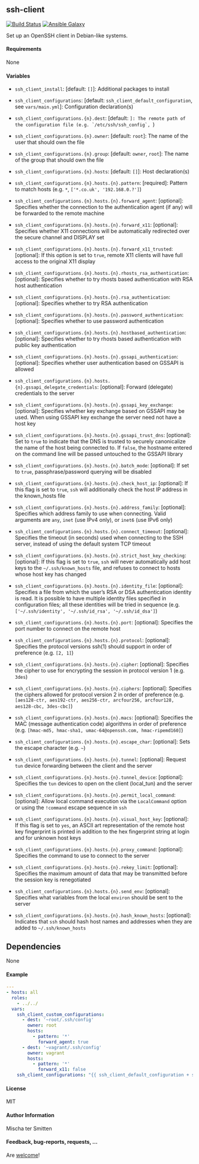 ## ssh-client

[![Build Status](https://travis-ci.org/Oefenweb/ansible-ssh-client.svg?branch=master)](https://travis-ci.org/Oefenweb/ansible-ssh-client) [![Ansible Galaxy](http://img.shields.io/badge/ansible--galaxy-ssh--client-blue.svg)](https://galaxy.ansible.com/list#/roles/4192)

Set up an OpenSSH client in Debian-like systems.

#### Requirements

None

#### Variables

* `ssh_client_install`: [default: `[]`]: Additional packages to install

* `ssh_client_configurations`: [default: `ssh_client_default_configuration`, see `vars/main.yml`]: Configuration declaration(s)
* `ssh_client_configurations.{n}.dest`: [default: ``]: The remote path of the configuration file (e.g. `/etc/ssh/ssh_config`, ``)
* `ssh_client_configurations.{n}.owner`: [default: `root`]: The name of the user that should own the file
* `ssh_client_configurations.{n}.group`: [default: `owner`, `root`]: The name of the group that should own the file
* `ssh_client_configurations.{n}.hosts`: [default: `[]`]: Host declaration(s)
* `ssh_client_configurations.{n}.hosts.{n}.pattern`: [required]: Pattern to match hosts (e.g. `*`, `['*.co.uk', '192.168.0.?']`)
* `ssh_client_configurations.{n}.hosts.{n}.forward_agent`: [optional]: Specifies whether the connection to the authentication agent (if any) will be forwarded to the remote machine
* `ssh_client_configurations.{n}.hosts.{n}.forward_x11`: [optional]: Specifies whether X11 connections will be automatically redirected over the secure channel and DISPLAY set
* `ssh_client_configurations.{n}.hosts.{n}.forward_x11_trusted`: [optional]: If this option is set to `true`, remote X11 clients will have full access to the original X11 display
* `ssh_client_configurations.{n}.hosts.{n}.rhosts_rsa_authentication`: [optional]: Specifies whether to try rhosts based authentication with RSA host authentication
* `ssh_client_configurations.{n}.hosts.{n}.rsa_authentication`: [optional]: Specifies whether to try RSA authentication
* `ssh_client_configurations.{n}.hosts.{n}.password_authentication`: [optional]: Specifies whether to use password authentication
* `ssh_client_configurations.{n}.hosts.{n}.hostbased_authentication`: [optional]: Specifies whether to try rhosts based authentication with public key authentication
* `ssh_client_configurations.{n}.hosts.{n}.gssapi_authentication`: [optional]: Specifies whether user authentication based on GSSAPI is allowed
* `ssh_client_configurations.{n}.hosts.{n}.gssapi_delegate_credentials`: [optional]: Forward (delegate) credentials to the server
* `ssh_client_configurations.{n}.hosts.{n}.gssapi_key_exchange`: [optional]: Specifies whether key exchange based on GSSAPI may be used. When using GSSAPI key exchange the server need not have a host key
* `ssh_client_configurations.{n}.hosts.{n}.gssapi_trust_dns`: [optional]: Set to `true` to indicate that the DNS is trusted to securely canonicalize the name of the host being connected to. If `false`, the hostname entered on the command line will be passed untouched to the GSSAPI library
* `ssh_client_configurations.{n}.hosts.{n}.batch_mode`: [optional]: If set to `true`, passphrase/password querying will be disabled
* `ssh_client_configurations.{n}.hosts.{n}.check_host_ip`: [optional]: If this flag is set to `true`, `ssh` will additionally check the host IP address in the known_hosts file
* `ssh_client_configurations.{n}.hosts.{n}.address_family`: [optional]: Specifies which address family to use when connecting. Valid arguments are `any`, `inet` (use IPv4 only), or `inet6` (use IPv6 only)
* `ssh_client_configurations.{n}.hosts.{n}.connect_timeout`: [optional]: Specifies the timeout (in seconds) used when connecting to the SSH server, instead of using the default system TCP timeout
* `ssh_client_configurations.{n}.hosts.{n}.strict_host_key_checking`: [optional]:  If this flag is set to `true`, `ssh` will never automatically add host keys to the `~/.ssh/known_hosts` file, and refuses to connect to hosts whose host key has changed
* `ssh_client_configurations.{n}.hosts.{n}.identity_file`: [optional]: Specifies a file from which the user’s RSA or DSA authentication identity is read. It is possible to have multiple identity files specified in configuration files; all these identities will be tried in sequence (e.g. `['~/.ssh/identity', '~/.ssh/id_rsa', '~/.ssh/id_dsa']`)
* `ssh_client_configurations.{n}.hosts.{n}.port`: [optional]:  Specifies the port number to connect on the remote host
* `ssh_client_configurations.{n}.hosts.{n}.protocol`: [optional]: Specifies the protocol versions ssh(1) should support in order of preference (e.g. `[2, 1]`)
* `ssh_client_configurations.{n}.hosts.{n}.cipher`: [optional]: Specifies the cipher to use for encrypting the session in protocol version 1 (e.g. `3des`)
* `ssh_client_configurations.{n}.hosts.{n}.ciphers`: [optional]: Specifies the ciphers allowed for protocol version 2 in order of preference (e.g. `[aes128-ctr, aes192-ctr, aes256-ctr, arcfour256, arcfour128, aes128-cbc, 3des-cbc]`)
* `ssh_client_configurations.{n}.hosts.{n}.macs`: [optional]: Specifies the MAC (message authentication code) algorithms in order of preference (e.g. `[hmac-md5, hmac-sha1, umac-64@openssh.com, hmac-ripemd160]`)
* `ssh_client_configurations.{n}.hosts.{n}.escape_char`: [optional]: Sets the escape character (e.g. `~`)
* `ssh_client_configurations.{n}.hosts.{n}.tunnel`: [optional]: Request `tun` device forwarding between the client and the server
* `ssh_client_configurations.{n}.hosts.{n}.tunnel_device`: [optional]: Specifies the `tun` devices to open on the client (local_tun) and the server
* `ssh_client_configurations.{n}.hosts.{n}.permit_local_command`: [optional]: Allow local command execution via the `LocalCommand` option or using the `!command` escape sequence in `ssh`
* `ssh_client_configurations.{n}.hosts.{n}.visual_host_key`: [optional]: If this flag is set to `yes`, an ASCII art representation of the remote host key fingerprint is printed in addition to the hex fingerprint string at login and for unknown host keys
* `ssh_client_configurations.{n}.hosts.{n}.proxy_command`: [optional]: Specifies the command to use to connect to the server
* `ssh_client_configurations.{n}.hosts.{n}.rekey_limit`: [optional]: Specifies the maximum amount of data that may be transmitted before the session key is renegotiated
* `ssh_client_configurations.{n}.hosts.{n}.send_env`: [optional]: Specifies what variables from the local `environ` should be sent to the server
* `ssh_client_configurations.{n}.hosts.{n}.hash_known_hosts`: [optional]: Indicates that `ssh` should hash host names and addresses when they are added to `~/.ssh/known_hosts`

## Dependencies

None

#### Example

```yaml
---
- hosts: all
  roles:
    - ../../
  vars:
    ssh_client_custom_configurations:
      - dest: '~root/.ssh/config'
        owner: root
        hosts:
          - pattern: '*'
            forward_agent: true
      - dest: '~vagrant/.ssh/config'
        owner: vagrant
        hosts:
          - pattern: '*'
            forward_x11: false
    ssh_client_configurations: "{{ ssh_client_default_configuration + ssh_client_custom_configurations }}"
```

#### License

MIT

#### Author Information

Mischa ter Smitten

#### Feedback, bug-reports, requests, ...

Are [welcome](https://github.com/Oefenweb/ansible-ssh-client/issues)!
